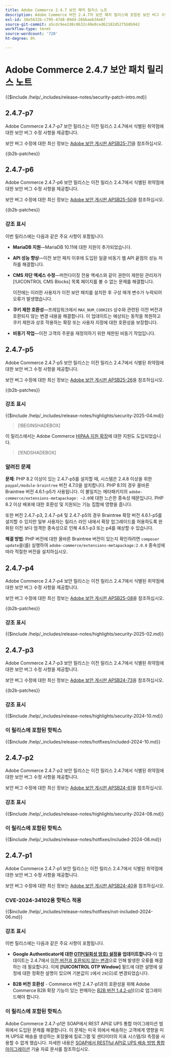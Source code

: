 ```yaml
---
title: Adobe Commerce 2.4.7 보안 패치 릴리스 노트
description: Adobe Commerce 버전 2.4.7의 보안 패치 릴리스에 포함된 보안 버그 수정, 보안 개선 사항 및 기타 보안 관련 업데이트에 대해 알아봅니다.
exl-id: 38e5632b-c795-47d8-89dd-26bbaeb34e67
source-git-commit: a5cdc9ee2d8c8632c40e0ced62182d5275b8b942
workflow-type: tm+mt
source-wordcount: '720'
ht-degree: 0%

---
```


# Adobe Commerce 2.4.7 보안 패치 릴리스 노트

{{$include /help/_includes/release-notes/security-patch-intro.md}}

## 2.4.7-p7

Adobe Commerce 2.4.7-p7 보안 릴리스는 이전 릴리스 2.4.7에서 식별된 취약점에 대한 보안 버그 수정 사항을 제공합니다.

보안 버그 수정에 대한 최신 정보는 [Adobe 보안 게시판 APSB25-71](https://helpx.adobe.com/kr/security/products/magento/apsb25-71.html)을 참조하십시오.

{{b2b-patches}}

## 2.4.7-p6

Adobe Commerce 2.4.7-p6 보안 릴리스는 이전 릴리스 2.4.7에서 식별된 취약점에 대한 보안 버그 수정 사항을 제공합니다.

보안 버그 수정에 대한 최신 정보는 [Adobe 보안 게시판 APSB25-50](https://helpx.adobe.com/kr/security/products/magento/apsb25-50.html)을 참조하십시오.

{{b2b-patches}}

### 강조 표시

이번 릴리스에는 다음과 같은 주요 사항이 포함됩니다.

* **MariaDB 지원**—MariaDB 10.11에 대한 지원이 추가되었습니다.

* **API 성능 향상**—이전 보안 패치 이후에 도입된 일괄 비동기 웹 API 끝점의 성능 저하를 해결합니다.<!-- AC-14078 -->

* **CMS 차단 액세스 수정**—머천다이징 전용 액세스와 같이 권한이 제한된 관리자가 [!UICONTROL CMS Blocks] 목록 페이지를 볼 수 없는 문제를 해결합니다.

  이전에는 이러한 사용자가 이전 보안 패치를 설치한 후 구성 매개 변수가 누락되어 오류가 발생했습니다.<!-- AC-14087 -->

* **쿠키 제한 호환성**—프레임워크에서 `MAX_NUM_COOKIES` 상수와 관련된 이전 버전과 호환되지 않는 변경 내용을 해결합니다. 이 업데이트는 예상되는 동작을 복원하고 쿠키 제한과 상호 작용하는 확장 또는 사용자 지정에 대한 호환성을 보장합니다.<!-- AC-14475 -->

* **비동기 작업**—이전 고객의 주문을 재정의하기 위한 제한된 비동기 작업입니다.<!-- AC-13917 -->

## 2.4.7-p5

Adobe Commerce 2.4.7-p5 보안 릴리스는 이전 릴리스 2.4.7에서 식별된 취약점에 대한 보안 버그 수정 사항을 제공합니다.

보안 버그 수정에 대한 최신 정보는 [Adobe 보안 게시판 APSB25-26](https://helpx.adobe.com/kr/security/products/magento/apsb25-26.html)을 참조하십시오.

{{b2b-patches}}

### 강조 표시

{{$include /help/_includes/release-notes/highlights/security-2025-04.md}}

>[!BEGINSHADEBOX]

이 릴리스에서는 Adobe Commerce [HIPAA 지원 확장](https://experienceleague.adobe.com/ko/docs/commerce-admin/start/compliance/hipaa-ready-service/overview)에 대한 지원도 도입되었습니다.

>[!ENDSHADEBOX]

### 알려진 문제

**문제**: PHP 8.2 이상이 있는 2.4.7-p5를 설치할 때, 시스템은 2.4.8 이상을 위한 `paypal/module-braintree` 버전 4.7.0을 설치합니다. PHP 8.1의 경우 올바른 Braintree 버전 4.6.1-p5가 사용됩니다. 이 불일치는 메타패키지의 `adobe-commerce/extensions-metapackage: ~2.0`에 대한 느슨한 종속성 때문입니다. PHP 8.2 이상 배포에 대한 호환성 및 지원되는 기능 집합에 영향을 줍니다.<!-- ACPLTSRV-6276) -->

또한 버전 2.4.7-p3, 2.4.7-p4 및 2.4.7-p5의 경우 Braintree 확장 버전 4.6.1-p5를 설치할 수 있지만 일부 사용자는 릴리스 라인 내에서 확장 업그레이드를 허용하도록 완화된 이전 보다 엄격한 종속성으로 인해 4.6.1-p3 또는 p4를 예상할 수 있습니다. <!-- AC-14430 -->

**해결 방법**: PHP 버전에 대한 올바른 Braintree 버전이 있는지 확인하려면 `composer update`을(를) 실행하여 `adobe-commerce/extensions-metapackage:2.0.0` 종속성에 따라 적절한 버전을 설치하십시오.

## 2.4.7-p4

Adobe Commerce 2.4.7-p4 보안 릴리스는 이전 릴리스 2.4.7에서 식별된 취약점에 대한 보안 버그 수정 사항을 제공합니다.

보안 버그 수정에 대한 최신 정보는 [Adobe 보안 게시판 APSB25-08](https://helpx.adobe.com/kr/security/products/magento/apsb25-08.html)을 참조하십시오.

{{b2b-patches}}

### 강조 표시

{{$include /help/_includes/release-notes/highlights/security-2025-02.md}}

## 2.4.7-p3

Adobe Commerce 2.4.7-p3 보안 릴리스는 이전 릴리스 2.4.7에서 식별된 취약점에 대한 보안 버그 수정 사항을 제공합니다.

보안 버그 수정에 대한 최신 정보는 [Adobe 보안 게시판 APSB24-73](https://helpx.adobe.com/kr/security/products/magento/apsb24-73.html)을 참조하십시오.

{{b2b-patches}}

### 강조 표시

{{$include /help/_includes/release-notes/highlights/security-2024-10.md}}

### 이 릴리스에 포함된 핫픽스

{{$include /help/_includes/release-notes/hotfixes/included-2024-10.md}}

## 2.4.7-p2

Adobe Commerce 2.4.7-p2 보안 릴리스는 이전 릴리스 2.4.7에서 식별된 취약점에 대한 보안 버그 수정 사항을 제공합니다.

보안 버그 수정에 대한 최신 정보는 [Adobe 보안 게시판 APSB24-61](https://helpx.adobe.com/security/products/magento/apsb24-61.html)을 참조하십시오.

### 강조 표시

{{$include /help/_includes/release-notes/highlights/security-2024-08.md}}

### 이 릴리스에 포함된 핫픽스

{{$include /help/_includes/release-notes/hotfixes/included-2024-08.md}}

## 2.4.7-p1

Adobe Commerce 2.4.7-p1 보안 릴리스는 이전 릴리스 2.4.7에서 식별된 취약점에 대한 보안 버그 수정 사항을 제공합니다.

보안 버그 수정에 대한 최신 정보는 [Adobe 보안 게시판 APSB24-40](https://helpx.adobe.com/kr/security/products/magento/apsb24-40.html)을 참조하십시오.

### CVE-2024-34102용 핫픽스 적용

{{$include /help/_includes/release-notes/hotfixes/not-included-2024-06.md}}

### 강조 표시

이번 릴리스에는 다음과 같은 주요 사항이 포함됩니다.

* **Google Authenticator에 대한 [OTP(일회성 암호) 설정](https://experienceleague.adobe.com/ko/docs/commerce-admin/systems/security/2fa/security-two-factor-authentication#google)을 업데이트합니다**-이 업데이트는 2.4.7에서 [이전 버전과 호환되지 않는 변경](https://developer.adobe.com/commerce/php/development/backward-incompatible-changes/highlights/#new-system-configuration-validation-for-two-factor-authentication-otp_window-value)으로 인해 발생한 오류를 해결하는 데 필요합니다. 이제 **[!UICONTROL OTP Window]** 필드에 대한 설명에 설정에 대한 정확한 설명이 있으며 기본값이 `1`에서 `29`(으)로 변경되었습니다.

* **B2B 버전 호환성** - Commerce 버전 2.4.7-p1과의 호환성을 위해 Adobe Commerce B2B 확장 기능이 있는 판매자는 [B2B 버전 1.4.2-p1](https://experienceleague.adobe.com/ko/docs/commerce-admin/b2b/release-notes#b2b-v142-p1)&#x200B;(으)로 업그레이드해야 합니다.

### 이 릴리스에 포함된 핫픽스

Adobe Commerce 2.4.7-p1은 SOAP에서 REST API로 UPS 통합 마이그레이션 범위에서 도입된 문제를 해결합니다. 이 문제는 미국 외에서 배송하는 고객에게 영향을 미쳐 UPS로 배송을 생성하는 포장물에 킬로그램 및 센티미터의 지표 시스템/SI 측정을 사용할 수 없게 했습니다. 자세한 내용은 [SOAP에서 RESTful API로 UPS 배송 방법 통합 마이그레이션](https://experienceleague.adobe.com/ko/docs/commerce-knowledge-base/kb/troubleshooting/known-issues-patches-attached/ups-shipping-method-integration-migration-from-soap-to-restful-api) 기술 자료 문서를 참조하십시오.
